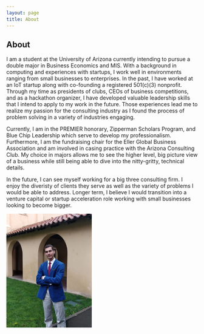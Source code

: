 ```yaml
---
layout: page
title: About
---
```

## About
I am a student at the University of Arizona currently intending to pursue a double major in Business Economics and MIS. With a background in computing and experiences with startups, I work well in environments ranging from small businesses to enterprises. In the past, I have worked at an IoT startup along with co-founding a registered 501(c)(3) nonprofit. Through my time as presidents of clubs, CEOs of business competitions, and as a hackathon organizer, I have developed valuable leadership skills that I intend to apply to my work in the future. Those experiences lead me to realize my passion for the consulting industry as I found the process of problem solving in a variety of industries engaging.

Currently, I am in the PREMIER honorary, Zipperman Scholars Program, and Blue Chip Leadership which serve to develop my professionalism. Furthermore, I am the fundraising chair for the Eller Global Business Association and am involved in casing practice with the Arizona Consulting Club. My choice in majors allows me to see the higher level, big picture view of a business while still being able to dive into the nitty-gritty, technical details.

In the future, I can see myself working for a big three consulting firm. I enjoy the diveristy of clients they serve as well as the variety of problems I would be able to address. Longer term, I believe I would transition into a venture capital or startup acceleration role working with small businesses looking to become bigger.

<img src="https://raw.githubusercontent.com/GentlemanShark/Online-Resume/master/img/Profile.png" width="225" height="300">
